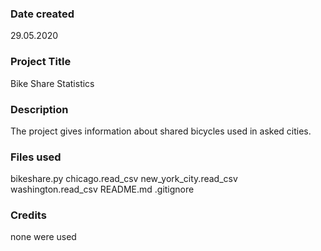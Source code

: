 ### Date created
29.05.2020


### Project Title
Bike Share Statistics


### Description
The project gives information about shared bicycles used in asked cities.



### Files used
bikeshare.py
chicago.read_csv
new_york_city.read_csv
washington.read_csv
README.md
.gitignore


### Credits
none were used
